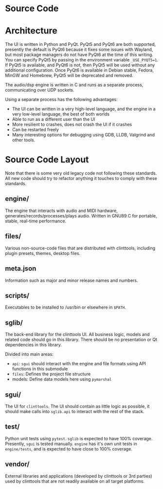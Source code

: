 # Source Code

# Architecture
The UI is written in Python and PyQt.  PyQt5 and PyQt6 are both supported,
presently the default is PyQt6 because it fixes some issues with Wayland, but
most package managers do not have PyQt6 at the time of this writing.  You can
specify PyQt5 by passing in the environment variable `_USE_PYQT5=1`.  If PyQt5
is available, and PyQt6 is not, then PyQt5 will be used without any additional
configuration.  Once PyQt6 is available in Debian stable, Fedora, MinGW and
Homebrew, PyQt5 will be deprecated and removed.

The audio/dsp engine is written in C and runs as a separate process,
communicating over UDP sockets.

Using a separate process has the following advantages:
- The UI can be written in a very high-level language, and the engine in a
  very low-level language, the best of both worlds
- Able to run as a different user than the UI
- More resilient to crashes, does not crash the UI if it crashes
- Can be restarted freely
- Many interesting options for debugging using GDB, LLDB, Valgrind and other
  tools.

# Source Code Layout
Note that there is some very old legacy code not following these standards.
All new code should try to refactor anything it touches to comply with these
standards.

## engine/
The engine that interacts with audio and MIDI hardware,
generates/records/processes/plays audio.  Written in GNU89 C for portable,
stable, real-time performance.

## files/
Various non-source-code files that are distributed with clinttools, including
plugin presets, themes, desktop files.

## meta.json
Information such as major and minor release names and numbers.

## scripts/
Executables to be installed to /usr/bin or elsewhere in `$PATH`.

## sglib/
The back-end library for the clinttools UI.  All business logic, models
and related code should go in this library.  There should be no presentation
or Qt dependencies in this library.

Divided into main areas:
- `api`: `sgui` should interact with the engine and file formats using
  API functions in this submodule
- `files`: Defines the project file structure
- models: Define data models here using `pymarshal`

## sgui/
The UI for `clinttools`.  The UI should contain as little logic as possible,
it should make calls into `sglib.api` to interact with the rest of the stack.

## test/
Python unit tests using `pytest`.  `sglib` is expected to have 100% coverage.
Presently, `sgui` is tested manually.  `engine` has it's own unit tests in
`engine/tests`, and is expected to have close to 100% coverage.

## vendor/
External libraries and applications (developed by clinttools or 3rd parties) used
by clinttools that are not readily available on all target platforms.

